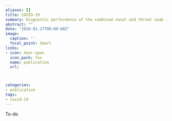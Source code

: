 ```yaml
---
aliases: []
title: COVID-19 
summary: Diagnostic performance of the combined nasal and throat swab in patients admitted to hospital with suspected COVID-19
abstract: ""
date: "2020-01-27T00:00:00Z"
image:
  caption: ''
  focal_point: Smart
links:
- icon: door-open
  icon_pack: fas
  name: publication
  url: 



categories:
- publication
tags:
- covid-19
---
```


To-do
